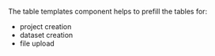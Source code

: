 The table templates component helps to prefill the tables for:

- project creation
- dataset creation
- file upload